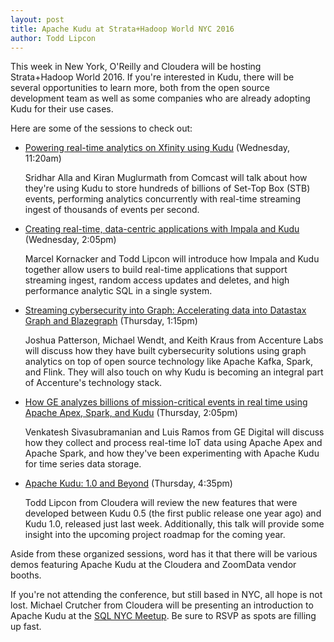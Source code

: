 ```yaml
---
layout: post
title: Apache Kudu at Strata+Hadoop World NYC 2016
author: Todd Lipcon
---
```

This week in New York, O'Reilly and Cloudera will be hosting Strata+Hadoop World
2016. If you're interested in Kudu, there will be several opportunities to
learn more, both from the open source development team as well as some companies
who are already adopting Kudu for their use cases.
<!--more-->
Here are some of the sessions to check out:

* [Powering real-time analytics on Xfinity using Kudu](http://conferences.oreilly.com/strata/hadoop-big-data-ny/public/schedule/detail/52146) (Wednesday, 11:20am)

  Sridhar Alla and Kiran Muglurmath from Comcast will talk about how they're using
  Kudu to store hundreds of billions of Set-Top Box (STB) events, performing
  analytics concurrently with real-time streaming ingest of thousands of events
  per second.

* [Creating real-time, data-centric applications with Impala and Kudu](http://conferences.oreilly.com/strata/hadoop-big-data-ny/public/schedule/detail/52248) (Wednesday, 2:05pm)

  Marcel Kornacker and Todd Lipcon will introduce how Impala and Kudu together
  allow users to build real-time applications that support streaming ingest,
  random access updates and deletes, and high performance analytic SQL in
  a single system.

* [Streaming cybersecurity into Graph: Accelerating data into Datastax Graph and Blazegraph](http://conferences.oreilly.com/strata/hadoop-big-data-ny/public/schedule/detail/52168) (Thursday, 1:15pm)

  Joshua Patterson, Michael Wendt, and Keith Kraus from Accenture Labs will discuss
  how they have built cybersecurity solutions using graph analytics on top of open
  source technology like Apache Kafka, Spark, and Flink. They will also touch on
  why Kudu is becoming an integral part of Accenture's technology stack.


* [How GE analyzes billions of mission-critical events in real time using Apache Apex, Spark, and Kudu](http://conferences.oreilly.com/strata/hadoop-big-data-ny/public/schedule/detail/52050) (Thursday, 2:05pm)

  Venkatesh Sivasubramanian and Luis Ramos from GE Digital will discuss how they
  collect and process real-time IoT data using Apache Apex and Apache Spark, and
  how they've been experimenting with Apache Kudu for time series data storage.

* [Apache Kudu: 1.0 and Beyond](http://conferences.oreilly.com/strata/hadoop-big-data-ny/public/schedule/detail/51887) (Thursday, 4:35pm)

  Todd Lipcon from Cloudera will review the new features that were developed between Kudu 0.5
  (the first public release one year ago) and Kudu 1.0, released just last week. Additionally,
  this talk will provide some insight into the upcoming project roadmap for the coming year.

Aside from these organized sessions, word has it that there will be various demos
featuring Apache Kudu at the Cloudera and ZoomData vendor booths.

If you're not attending the conference, but still based in NYC, all hope is
not lost. Michael Crutcher from Cloudera will be presenting an introduction
to Apache Kudu at the [SQL NYC Meetup](http://www.meetup.com/mysqlnyc/events/233599664/).
Be sure to RSVP as spots are filling up fast.
